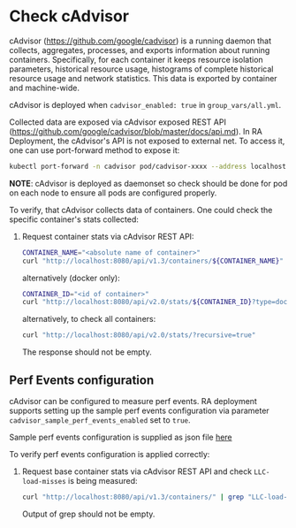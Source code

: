 # Check cAdvisor

cAdvisor (<https://github.com/google/cadvisor>) is a running daemon that collects, aggregates, processes, and exports information about running containers. Specifically, for each container it keeps resource isolation parameters, historical resource usage, histograms of complete historical resource usage and network statistics. This data is exported by container and machine-wide.

cAdvisor is deployed when `cadvisor_enabled: true` in `group_vars/all.yml`.

Collected data are exposed via cAdvisor exposed REST API (<https://github.com/google/cadvisor/blob/master/docs/api.md>).
In RA Deployment, the cAdvisor's API is not exposed to external net. To access it, one can use port-forward method to expose it:

```bash
kubectl port-forward -n cadvisor pod/cadvisor-xxxx --address localhost 8080
```

__NOTE__: cAdvisor is deployed as daemonset so check should be done for pod on each node to ensure all pods are configured properly.

To verify, that cAdvisor collects data of containers. One could check the specific container's stats collected:

1. Request container stats via cAdvisor REST API:

    ```bash
    CONTAINER_NAME="<absolute name of container>"
    curl "http://localhost:8080/api/v1.3/containers/${CONTAINER_NAME}"
    ```

    alternatively (docker only):

    ```bash
    CONTAINER_ID="<id of container>"
    curl "http://localhost:8080/api/v2.0/stats/${CONTAINER_ID}?type=docker"
    ```

    alternatively, to check all containers:

    ```bash
    curl "http://localhost:8080/api/v2.0/stats/?recursive=true"
    ```

    The response should not be empty.

## Perf Events configuration

cAdvisor can be configured to measure perf events. RA deployment supports setting up the sample perf events configuration via parameter `cadvisor_sample_perf_events_enabled` set to `true`.

Sample perf events configuration is supplied as json file [here](/roles/cadvisor_install/files/sample-perf-event.json)

To verify perf events configuration is applied correctly:

1. Request base container stats via cAdvisor REST API and check `LLC-load-misses` is being measured:

    ```bash
    curl "http://localhost:8080/api/v1.3/containers/" | grep "LLC-load-misses" 
    ```

    Output of grep should not be empty.
